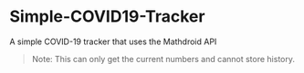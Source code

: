 # Simple-COVID19-Tracker
A simple COVID-19 tracker that uses the Mathdroid API
> Note: This can only get the current numbers and cannot store history.
